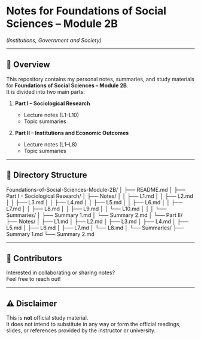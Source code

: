 # Notes for Foundations of Social Sciences – Module 2B  
*(Institutions, Government and Society)*

---

## 📖 Overview

This repository contains my personal notes, summaries, and study materials for **Foundations of Social Sciences – Module 2B**.  
It is divided into two main parts:

1. **Part I – Sociological Research**  
   - Lecture notes (L1–L10)  
   - Topic summaries  

2. **Part II – Institutions and Economic Outcomes**  
   - Lecture notes (L1–L8)  
   - Topic summaries  

---

## 📂 Directory Structure

Foundations-of-Social-Sciences-Module-2B/
│
├── README.md
│
├── Part I - Sociological Research/
│ ├── Notes/
│ │ ├── L1.md
│ │ ├── L2.md
│ │ ├── L3.md
│ │ ├── L4.md
│ │ ├── L5.md
│ │ ├── L6.md
│ │ ├── L7.md
│ │ ├── L8.md
│ │ ├── L9.md
│ │ └── L10.md
│ │
│ └── Summaries/
│ ├── Summary 1.md
│ └── Summary 2.md
│
└── Part II/
├── Notes/
│ ├── L1.md
│ ├── L2.md
│ ├── L3.md
│ ├── L4.md
│ ├── L5.md
│ ├── L6.md
│ ├── L7.md
│ └── L8.md
│
└── Summaries/
├── Summary 1.md
└── Summary 2.md


---

## 👥 Contributors

Interested in collaborating or sharing notes?  
Feel free to reach out!

---

## ⚠️ Disclaimer

This is **not** official study material.  
It does not intend to substitute in any way or form the official readings, slides, or references provided by the instructor or university.


